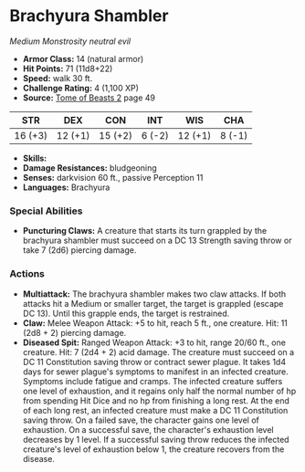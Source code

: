 # Brachyura Shambler

*Medium* *Monstrosity* *neutral evil*

- **Armor Class:** 14 (natural armor)
- **Hit Points:** 71 (11d8+22)
- **Speed:** walk 30 ft.
- **Challenge Rating:** 4 (1,100 XP)
- **Source:** [Tome of Beasts 2](https://koboldpress.com/kpstore/product/tome-of-beasts-2-for-5th-edition) page 49

| STR | DEX | CON | INT | WIS | CHA |
| --- | --- | --- | --- | --- | --- |
| 16 (+3) | 12 (+1) | 15 (+2) | 6 (-2) | 12 (+1) | 8 (-1) |

- **Skills:** 
- **Damage Resistances:** bludgeoning
- **Senses:** darkvision 60 ft., passive Perception 11
- **Languages:** Brachyura

### Special Abilities

- **Puncturing Claws:** A creature that starts its turn grappled by the brachyura shambler must succeed on a DC 13 Strength saving throw or take 7 (2d6) piercing damage.

### Actions

- **Multiattack:** The brachyura shambler makes two claw attacks. If both attacks hit a Medium or smaller target, the target is grappled (escape DC 13). Until this grapple ends, the target is restrained.
- **Claw:** Melee Weapon Attack: +5 to hit, reach 5 ft., one creature. Hit: 11 (2d8 + 2) piercing damage.
- **Diseased Spit:** Ranged Weapon Attack: +3 to hit, range 20/60 ft., one creature. Hit: 7 (2d4 + 2) acid damage. The creature must succeed on a DC 11 Constitution saving throw or contract sewer plague. It takes 1d4 days for sewer plague's symptoms to manifest in an infected creature. Symptoms include fatigue and cramps. The infected creature suffers one level of exhaustion, and it regains only half the normal number of hp from spending Hit Dice and no hp from finishing a long rest. At the end of each long rest, an infected creature must make a DC 11 Constitution saving throw. On a failed save, the character gains one level of exhaustion. On a successful save, the character's exhaustion level decreases by 1 level. If a successful saving throw reduces the infected creature's level of exhaustion below 1, the creature recovers from the disease.



